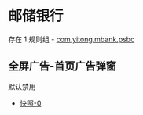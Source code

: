 # 邮储银行

存在 1 规则组 - [com.yitong.mbank.psbc](/src/apps/com.yitong.mbank.psbc.ts)

## 全屏广告-首页广告弹窗

默认禁用

- [快照-0](https://i.gkd.li/import/12755516)
